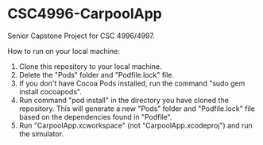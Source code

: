 # CSC4996-CarpoolApp
Senior Capstone Project for CSC 4996/4997.

How to run on your local machine:

1.  Clone this repository to your local machine.
2.  Delete the "Pods" folder and "Podfile.lock" file.
3.  If you don't have Cocoa Pods installed, run the command "sudo gem install cocoapods".
4.  Run command "pod install" in the directory you have cloned the repository.  This will generate a new "Pods" folder and "Podfile.lock" file based on the dependencies found in "Podfile".
5.  Run "CarpoolApp.xcworkspace" (not "CarpoolApp.xcodeproj") and run the simulator.  
